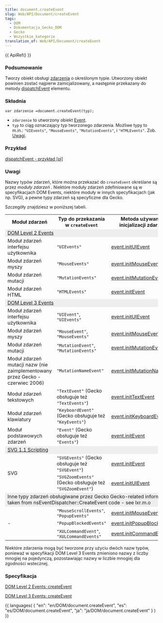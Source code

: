 ```yaml
---
title: document.createEvent
slug: Web/API/Document/createEvent
tags:
  - DOM
  - Dokumentacja_Gecko_DOM
  - Gecko
  - Wszystkie_kategorie
translation_of: Web/API/Document/createEvent
---
```

{{ ApiRef() }}

### Podsumowanie

Tworzy obiekt obsługi [zdarzenia](pl/DOM/event) o określonym typie. Utworzony obiekt powinien zostać najpierw zainicjalizowany, a następnie przekazany do metody [dispatchEvent](pl/DOM/element.dispatchEvent) elementu.

### Składnia

    var zdarzenie =document.createEvent(typ);

- `zdarzenie` to utworzony obiekt [Event](pl/DOM/event).
- `typ` to ciąg oznaczający typ tworzonego zdarzenia. Możliwe typy to m.in.: `"UIEvents"`, `"MouseEvents"`, `"MutationEvents"`, i `"HTMLEvents"`. Zob. [Uwagi](#uwagi).

### Przykład

[dispatchEvent - przykład \[pl\]](/pl/docs/DOM/dispatchEvent_-_przyk%C5%82ad)

### Uwagi

Nazwy typów zdarzeń, które można przekazać do `createEvent` określane są przez
_moduły zdarzeń_
. Niektóre moduły zdarzeń zdefiniowane są w specyfikacjach DOM Events, niektóre moduły w innych specyfikacjach (jak np. SVG), a pewne typy zdarzeń są specyficzne dla Gecko.

Szczegóły znajdziesz w poniższej tabeli.

<table class="fullwidth-table">
  <tbody>
    <tr>
      <th>Moduł zdarzeń</th>
      <th>Typ do przekazania w <code>createEvent</code></th>
      <th>Metoda używana do inicjalizacji zdarzenia</th>
    </tr>
    <tr style="background-color: #eee">
      <td colspan="3">
        <a
          class="external"
          href="http://www.w3.org/TR/DOM-Level-2-Events/events.html#Events-eventgroupings"
          >DOM Level 2 Events</a
        >
      </td>
    </tr>
    <tr>
      <td>Moduł zdarzeń interfejsu użytkownika</td>
      <td><code>"UIEvents"</code></td>
      <td><a href="pl/DOM/event.initUIEvent">event.initUIEvent</a></td>
    </tr>
    <tr>
      <td>Moduł zdarzeń myszy</td>
      <td><code>"MouseEvents"</code></td>
      <td><a href="pl/DOM/event.initMouseEvent">event.initMouseEvent</a></td>
    </tr>
    <tr>
      <td>Moduł zdarzeń mutacji</td>
      <td><code>"MutationEvents"</code></td>
      <td>
        <a href="pl/DOM/event.initMutationEvent">event.initMutationEvent</a>
      </td>
    </tr>
    <tr>
      <td>Moduł zdarzeń HTML</td>
      <td><code>"HTMLEvents"</code></td>
      <td><a href="pl/DOM/event.initEvent">event.initEvent</a></td>
    </tr>
    <tr style="background-color: #eee">
      <td colspan="3">
        <a
          class="external"
          href="http://www.w3.org/TR/DOM-Level-3-Events/events.html#Events-eventgroupings"
          >DOM Level 3 Events</a
        >
      </td>
    </tr>
    <tr>
      <td>Moduł zdarzeń interfejsu użytkownika</td>
      <td><code>"UIEvent"</code>, <code>"UIEvents"</code></td>
      <td><a href="pl/DOM/event.initUIEvent">event.initUIEvent</a></td>
    </tr>
    <tr>
      <td>Moduł zdarzeń myszy</td>
      <td><code>"MouseEvent"</code>, <code>"MouseEvents"</code></td>
      <td><a href="pl/DOM/event.initMouseEvent">event.initMouseEvent</a></td>
    </tr>
    <tr>
      <td>Moduł zdarzeń mutacji</td>
      <td><code>"MutationEvent"</code>, <code>"MutationEvents"</code></td>
      <td>
        <a href="pl/DOM/event.initMutationEvent">event.initMutationEvent</a>
      </td>
    </tr>
    <tr>
      <td>
        Moduł zdarzeń mutacji nazw (nie zaimplementowany przez Gecko - czerwiec
        2006)
      </td>
      <td><code>"MutationNameEvent"</code></td>
      <td>
        <a href="pl/DOM/event.initMutationNameEvent"
          >event.initMutationNameEvent</a
        >
      </td>
    </tr>
    <tr>
      <td>Moduł zdarzeń tekstowych</td>
      <td>
        <code>"TextEvent"</code> (Gecko obsługuje też <code>"TextEvents"</code>)
      </td>
      <td><a href="pl/DOM/event.initTextEvent">event.initTextEvent</a></td>
    </tr>
    <tr>
      <td>Moduł zdarzeń klawiatury</td>
      <td>
        <code>"KeyboardEvent"</code> (Gecko obsługuje też
        <code>"KeyEvents"</code>)
      </td>
      <td>
        <a href="pl/DOM/event.initKeyboardEvent">event.initKeyboardEvent</a>
      </td>
    </tr>
    <tr>
      <td>Moduł podstawowych zdarzeń</td>
      <td><code>"Event"</code> (Gecko obsługuje też <code>"Events"</code>)</td>
      <td><a href="pl/DOM/event.initEvent">event.initEvent</a></td>
    </tr>
    <tr style="background-color: #eee">
      <td colspan="3">
        <a
          class="external"
          href="http://www.w3.org/TR/SVG/script.html#DOMInterfaces"
          >SVG 1.1 Scripting</a
        >
      </td>
    </tr>
    <tr>
      <td rowspan="2">SVG</td>
      <td>
        <code>"SVGEvents"</code> (Gecko obsługuje też <code>"SVGEvent"</code>)
      </td>
      <td><a href="pl/DOM/event.initEvent">event.initEvent</a></td>
    </tr>
    <tr>
      <td>
        <code>"SVGZoomEvents"</code> (Gecko obsługuje też
        <code>"SVGZoomEvent"</code>)
      </td>
      <td><a href="pl/DOM/event.initUIEvent">event.initUIEvent</a></td>
    </tr>
    <tr style="background-color: #eee">
      <td colspan="3">
        Inne typy zdarzeń obsługiwane przez Gecko
        <span class="comment"
          >Gecko-related information is taken from
          nsEventDispatcher::CreateEvent code - see lxr.m.o</span
        >
      </td>
    </tr>
    <tr>
      <td rowspan="3">-</td>
      <td><code>"MouseScrollEvents"</code>, <code>"PopupEvents"</code></td>
      <td><a href="pl/DOM/event.initMouseEvent">event.initMouseEvent</a></td>
    </tr>
    <tr>
      <td><code>"PopupBlockedEvents"</code></td>
      <td>
        <a href="pl/DOM/event.initPopupBlockedEvent"
          >event.initPopupBlockedEvent</a
        >
      </td>
    </tr>
    <tr>
      <td><code>"XULCommandEvent"</code>, <code>"XULCommandEvents"</code></td>
      <td>
        <a href="pl/DOM/event.initCommandEvent">event.initCommandEvent</a>
      </td>
    </tr>
  </tbody>
</table>

Niektóre zdarzenia mogą być tworzone przy użyciu dwóch nazw typów, ponieważ w specyfikacji DOM Level 3 Events zmieniono nazwy z liczby mnogiej na pojedynczą, pozostawiając nazwy w liczbie mnogiej dla zgodności wstecznej.

### Specyfikacja

[DOM Level 2 Events: createEvent](http://www.w3.org/TR/DOM-Level-2-Events/events.html#Events-DocumentEvent-createEvent)

[DOM Level 3 Events: createEvent](http://www.w3.org/TR/DOM-Level-3-Events/events.html#Events-DocumentEvent-createEvent)





{{ languages( { "en": "en/DOM/document.createEvent", "es": "es/DOM/document.createEvent", "ja": "ja/DOM/document.createEvent" } ) }}
